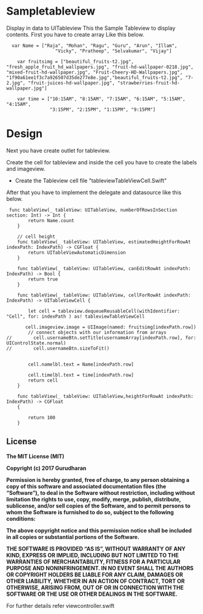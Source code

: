 # Sampletableview
Display in data to UITableview
This the Sample Tableview to display contents.
First you have to create array Like this below.
```
  var Name = ["Raja", "Mohan", "Ragu", "Guru", "Arun", "Illam",
                  "Vicky", "Pratheep", "Selvakumar", "Vijay"]
    
    var fruitsimg = ["beautiful_fruits-t2.jpg", "fresh_apple_fruit_hd_wallpapers.jpg", "fruit-hd-wallpaper-0218.jpg", "mixed-fruit-hd-wallpaper.jpg", "Fruit-Cheery-HD-Wallpapers.jpg", "1f90a61ee1f3c7a926507d35de277e8e.jpg","beautiful_fruits-t2.jpg", "7-2.jpg", "fruit-juices-hd-wallpaper.jpg", "strawberries-fruit-hd-wallpaper.jpg"]

    var time = ["10:15AM", "8:15AM", "7:15AM", "6:15AM", "5:15AM", "4:15AM",
                "3:15PM", "2:15PM", "1:15PM", "9:15PM"]

```
# Design

Next you have create outlet for tableview.

Create the cell for tableview and inside the cell you have to create the labels and imageview.

* Create the Tableview cell file "tableviewTableViewCell.Swift"

After that you have to implement the delegate and datasource like this below.
```
 func tableView(_ tableView: UITableView, numberOfRowsInSection section: Int) -> Int {
        return Name.count
    }
    
    // cell height
    func tableView(_ tableView: UITableView, estimatedHeightForRowAt indexPath: IndexPath) -> CGFloat {
        return UITableViewAutomaticDimension
    }
    
    func tableView(_ tableView: UITableView, canEditRowAt indexPath: IndexPath) -> Bool {
        return true
    }
    
    func tableView(_ tableView: UITableView, cellForRowAt indexPath: IndexPath) -> UITableViewCell {
        
        let cell = tableview.dequeueReusableCell(withIdentifier: "Cell", for: indexPath ) as! tableviewTableViewCell
       
       cell.imageview.image = UIImage(named: fruitsimg[indexPath.row])
        // connect objects with our information from arrays
//        cell.usernameBtn.setTitle(usernameArray[indexPath.row], for: UIControlState.normal)
//        cell.usernameBtn.sizeToFit()
        
        
        cell.namelbl.text = Name[indexPath.row]
        
        cell.timelbl.text = time[indexPath.row]
        return cell
    }
    
    func tableView(_ tableView: UITableView,heightForRowAt indexPath: IndexPath) -> CGFloat
    {
        
        return 100
    }
```
License
-------------------------------------------------------
<b>The MIT License (MIT)

Copyright (c) 2017 Gurudharan



Permission is hereby granted, free of charge, to any person obtaining a copy
of this software and associated documentation files (the “Software”), to deal
in the Software without restriction, including without limitation the rights
to use, copy, modify, merge, publish, distribute, sublicense, and/or sell
copies of the Software, and to permit persons to whom the Software is
furnished to do so, subject to the following conditions:

The above copyright notice and this permission notice shall be included in all
copies or substantial portions of the Software.

THE SOFTWARE IS PROVIDED “AS IS”, WITHOUT WARRANTY OF ANY KIND, EXPRESS OR
IMPLIED, INCLUDING BUT NOT LIMITED TO THE WARRANTIES OF MERCHANTABILITY,
FITNESS FOR A PARTICULAR PURPOSE AND NONINFRINGEMENT. IN NO EVENT SHALL THE
AUTHORS OR COPYRIGHT HOLDERS BE LIABLE FOR ANY CLAIM, DAMAGES OR OTHER
LIABILITY, WHETHER IN AN ACTION OF CONTRACT, TORT OR OTHERWISE, ARISING FROM,
OUT OF OR IN CONNECTION WITH THE SOFTWARE OR THE USE OR OTHER DEALINGS IN THE
SOFTWARE.</b>


For further details refer viewcontroller.swift

